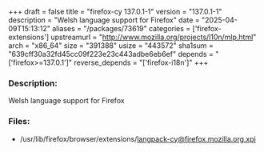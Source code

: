 +++
draft = false
title = "firefox-cy 137.0.1-1"
version = "137.0.1-1"
description = "Welsh language support for Firefox"
date = "2025-04-09T15:13:12"
aliases = "/packages/73619"
categories = ['firefox-extensions']
upstreamurl = "http://www.mozilla.org/projects/l10n/mlp.html"
arch = "x86_64"
size = "391388"
usize = "443572"
sha1sum = "639cff30a32fd45cc09f223e23c443adbe6eb6ef"
depends = "['firefox>=137.0.1']"
reverse_depends = "['firefox-i18n']"
+++
### Description: 
Welsh language support for Firefox

### Files: 
* /usr/lib/firefox/browser/extensions/langpack-cy@firefox.mozilla.org.xpi
